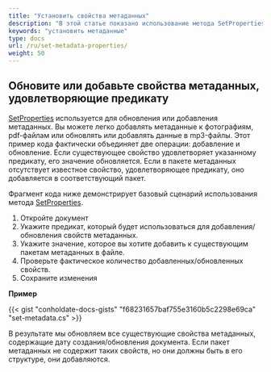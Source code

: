 ```yaml
---
title: "Установить свойства метаданных"
description: "В этой статье показано использование метода SetProperties, который используется для обновления или добавления метаданных."
keywords: "установить метаданные"
type: docs
url: /ru/set-metadata-properties/
weight: 50
---
```


## Обновите или добавьте свойства метаданных, удовлетворяющие предикату

[SetProperties](https://apireference.groupdocs.com/net/metadata/groupdocs.metadata/metadata/methods/setproperties) используется для обновления или добавления метаданных. Вы можете легко добавлять метаданные к фотографиям, pdf-файлам или обновлять или добавлять данные в mp3-файлы. Этот пример кода фактически объединяет две операции: добавление и обновление. Если существующее свойство удовлетворяет указанному предикату, его значение обновляется. Если в пакете метаданных отсутствует известное свойство, удовлетворяющее предикату, оно добавляется в соответствующий пакет.

Фрагмент кода ниже демонстрирует базовый сценарий использования метода [SetProperties](https://apireference.groupdocs.com/net/metadata/groupdocs.metadata/metadata/methods/setproperties).

1. Откройте документ
2. Укажите предикат, который будет использоваться для добавления/обновления свойств метаданных.
3. Укажите значение, которое вы хотите добавить к существующим пакетам метаданных в файле.
4. Проверьте фактическое количество добавленных/обновленных свойств.
5. Сохраните изменения


**Пример**

{{< gist "conholdate-docs-gists" "f68231657baf755e3160b5c2298e69ca" "set-metadata.cs" >}}

В результате мы обновляем все существующие свойства метаданных, содержащие дату создания/обновления документа. Если пакет метаданных не содержит таких свойств, но они должны быть в его структуре, они добавляются.







